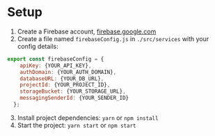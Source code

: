 # Setup
1. Create a Firebase account, [firebase.google.com](firebase.google.com)
2. Create a file named `firebaseConfig.js` in `./src/services` with your config details: 

```js
export const firebaseConfig = {
    apiKey: {YOUR_API_KEY},
    authDomain: {YOUR_AUTH_DOMAIN},
    databaseURL: {YOUR_DB_URL},
    projectId: {YOUR_PROJECT_ID},
    storageBucket: {YOUR_STORAGE_URL},
    messagingSenderId: {YOUR_SENDER_ID}
  };
```

3. Install project dependencies: `yarn` or `npm install`
4. Start the project: `yarn start` or `npm start`